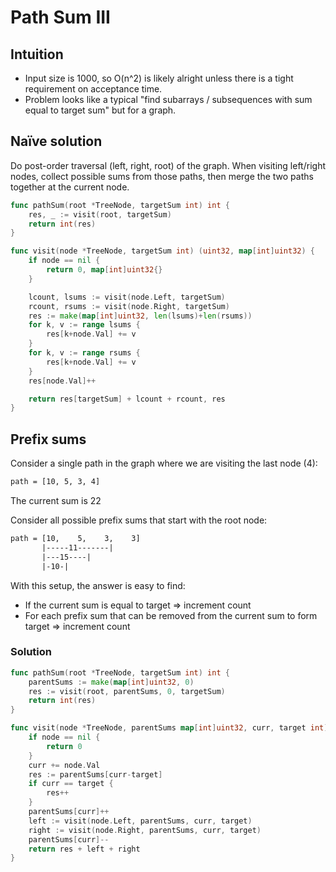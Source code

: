 # Path Sum III

## Intuition


* Input size is 1000, so O(n^2) is likely alright unless there is a tight
  requirement on acceptance time.
* Problem looks like a typical "find subarrays / subsequences with sum equal to
  target sum" but for a graph.

## Naïve solution

Do post-order traversal (left, right, root) of the graph. When visiting
left/right nodes, collect possible sums from those paths, then merge the two
paths together at the current node.

```go
func pathSum(root *TreeNode, targetSum int) int {
    res, _ := visit(root, targetSum)
    return int(res)
}

func visit(node *TreeNode, targetSum int) (uint32, map[int]uint32) {
    if node == nil {
        return 0, map[int]uint32{}
    }

    lcount, lsums := visit(node.Left, targetSum)
    rcount, rsums := visit(node.Right, targetSum)
    res := make(map[int]uint32, len(lsums)+len(rsums))
    for k, v := range lsums {
        res[k+node.Val] += v
    }
    for k, v := range rsums {
        res[k+node.Val] += v
    }
    res[node.Val]++

    return res[targetSum] + lcount + rcount, res
}
```

## Prefix sums

Consider a single path in the graph where we are visiting the last node (4):

```bash
path = [10, 5, 3, 4]
```

The current sum is 22

Consider all possible prefix sums that start with the root node:

```txt
path = [10,    5,    3,    3]
       |-----11-------|
       |---15----|
       |-10-|
```

With this setup, the answer is easy to find:

* If the current sum is equal to target => increment count
* For each prefix sum that can be removed from the current sum to form target =>
  increment count

### Solution

```go
func pathSum(root *TreeNode, targetSum int) int {
    parentSums := make(map[int]uint32, 0)
    res := visit(root, parentSums, 0, targetSum)
    return int(res)
}

func visit(node *TreeNode, parentSums map[int]uint32, curr, target int) uint32 {
    if node == nil {
        return 0
    }
    curr += node.Val
    res := parentSums[curr-target]
    if curr == target {
        res++
    }
    parentSums[curr]++
    left := visit(node.Left, parentSums, curr, target)
    right := visit(node.Right, parentSums, curr, target)
    parentSums[curr]--
    return res + left + right
}
```
